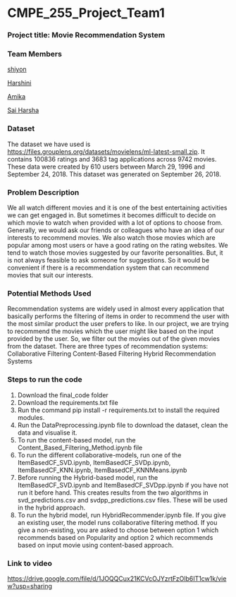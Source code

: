 # CMPE_255_Project_Team1
### Project title: Movie Recommendation System ###
### __Team Members__ ###

[shiyon](https://github.com/shiyonkuriank)

[Harshini](https://github.com/HarshiniKomali)

[Amika](https://github.com/AmikaMehta123)

[Sai Harsha](https://github.com/sreeharsha-glitch)
### Dataset ###
The dataset we have used is https://files.grouplens.org/datasets/movielens/ml-latest-small.zip. It contains 100836 ratings and 3683 tag applications across 9742 movies. These data were created by 610 users between March 29, 1996 and September 24, 2018. This dataset was generated on September 26, 2018.
### Problem Description ###
We all watch different movies and it is one of the best entertaining activities we can get engaged in. But sometimes it becomes difficult to decide on which movie to watch when provided with a lot of options to choose from. Generally, we would ask our friends or colleagues who have an idea of our interests to recommend movies. We also watch those movies which are popular among most users or have a good rating on the rating websites. We tend to watch those movies suggested by our favorite personalities. But, it is not always feasible to ask someone for suggestions. So it would be convenient if there is a recommendation system that can recommend movies that suit our interests.
### Potential Methods Used ###
Recommendation systems are widely used in almost every application that basically performs the filtering of items in order to recommend the user with the most similar product the user prefers to like. In our project, we are trying to recommend the movies which the user might like based on the input provided by the user. So, we filter out the movies out of the given movies from the dataset. 
There are three types of recommendation systems:
Collaborative Filtering
Content-Based Filtering
Hybrid Recommendation Systems
### Steps to run the code
1. Download the final_code folder
2. Download the requirements.txt file
3. Run the command pip install -r requirements.txt to install the required modules.
4. Run the DataPreprocessing.ipynb file to download the dataset, clean the data and visualise it.
5. To run the content-based model, run the Content_Based_Filtering_Method.ipynb file
6. To run the different collaborative-models, run one of the ItemBasedCF_SVD.ipynb, ItemBasedCF_SVDp.ipynb, ItemBasedCF_KNN.ipynb, ItemBasedCF_KNNMeans.ipynb
7. Before running the Hybrid-based model, run the ItemBasedCF_SVD.ipynb and ItemBasedCF_SVDpp.ipynb if you have not run it before hand. This creates results from the two algorithms in svd_predictions.csv and svdpp_predictions.csv files. These will be used in the hybrid approach.
8. To run the hybrid model, run HybridRecommender.ipynb file. If you give an existing user, the model runs collaborative filtering method. If you give a non-existing, you are asked to choose between option 1 which recommends based on Popularity and option 2 which recommends based on input movie using content-based approach.
### Link to video
https://drive.google.com/file/d/1JOQQCux21KCVcOJYzrtFzOlb6IT1cw1k/view?usp=sharing


